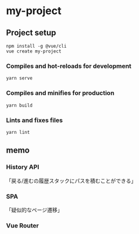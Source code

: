 # my-project

## Project setup
```
npm install -g @vue/cli
vue create my-project
```

### Compiles and hot-reloads for development
```
yarn serve
```

### Compiles and minifies for production
```
yarn build
```

### Lints and fixes files
```
yarn lint
```

## memo

### History API

「戻る/進むの履歴スタックにパスを積むことができる」

### SPA

「疑似的なページ遷移」

### Vue Router

